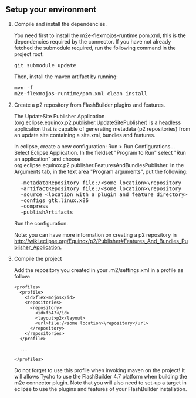 Setup your environment
----------------------

1.  Compile and install the dependencies.

    You need first to install the m2e-flexmojos-runtime pom.xml, this is the dependencies required by the connector.
    If you have not already fetched the submodule required, run the following command in the project root:
    <pre>git submodule update</pre>
    Then, install the maven artifact by running: <pre>mvn -f m2e-flexmojos-runtime/pom.xml clean install</pre>

2.  Create a p2 repository from FlashBuilder plugins and features.

    The UpdateSite Publisher Application (org.eclipse.equinox.p2.publisher.UpdateSitePublisher) is a headless application that is capable of generating metadata (p2 repositories) from an update site containing a site.xml, bundles and features.
    
    In eclipse, create a new configuration: Run > Run Configurations... Select Eclipse Application.
    In the fieldset "Program to Run" select "Run an application" and choose org.eclipse.equinox.p2.publisher.FeaturesAndBundlesPublisher.
    In the Arguments tab, in the text area "Program arguments", put the following:
    <pre>
      -metadataRepository file:/&#060;some location&#062;\repository
      -artifactRepository file:/&#060;some location&#062;\repository
      -source &#060;location with a plugin and feature directory&#062;
      -configs gtk.linux.x86
      -compress
      -publishArtifacts
    </pre>

    Run the configuration.

    Note: you can have more information on creating a p2 repository in http://wiki.eclipse.org/Equinox/p2/Publisher#Features_And_Bundles_Publisher_Application.

3.  Compile the project

    Add the repository you created in your .m2/settings.xml in a profile as follow:

        <profiles>
          <profile>
            <id>flex-mojos</id>
            <repositories>
              <repository>
                <id>fb47</id>
                <layout>p2</layout>
                <url>file:/<some location>\repository</url>
              </repository>
            </repositories>
          </profile>
          
          ...
          
        </profiles>

    Do not forget to use this profile when invoking maven on the project! It will allows Tycho to use the FlashBuilder 4.7 platform when building the m2e connector plugin. Note that you will also need to set-up a target in eclipse to use the plugins and features of your FlashBuilder installation.
